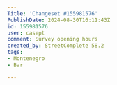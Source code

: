 ```yaml
---
Title: 'Changeset #155981576'
PublishDate: 2024-08-30T16:11:43Z
id: 155981576
user: casept
comment: Survey opening hours
created_by: StreetComplete 58.2
tags:
- Montenegro
- Bar

---
```

